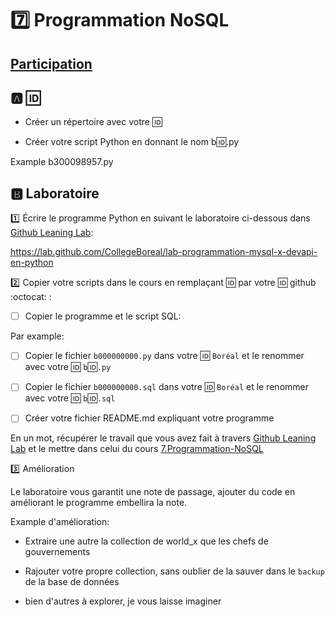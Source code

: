 # :seven: Programmation NoSQL

## [Participation](.scripts/Participation.md)

## :a: :id:

* Créer un répertoire avec votre :id:

* Créer votre script Python en donnant le nom b:id:.py

Example b300098957.py


## :b: Laboratoire

:one: Écrire le programme Python en suivant le laboratoire ci-dessous dans [Github Leaning Lab](https://lab.github.com/CollegeBoreal):

https://lab.github.com/CollegeBoreal/lab-programmation-mysql-x-devapi-en-python

:two: Copier votre scripts dans le cours en remplaçant :id: par votre :id: github :octocat: :

- [ ] Copier le programme et le script SQL:

Par example:

  - [ ] Copier le fichier `b000000000.py` dans votre :id: `Boréal` et le renommer avec votre :id: `b`:id:`.py`

  - [ ] Copier le fichier `b000000000.sql` dans votre :id: `Boréal` et le renommer avec votre :id: `b`:id:`.sql`


- [ ] Créer votre fichier README.md expliquant votre programme


En un mot, récupérer le travail que vous avez fait à travers [Github Leaning Lab](https://lab.github.com/CollegeBoreal) et le mettre dans celui du cours [7.Programmation-NoSQL](../7.Programmation-NoSQL)

:three: Amélioration

Le laboratoire vous garantit une note de passage, ajouter du code en améliorant le programme embellira la note.

Example d'amélioration:

* Extraire une autre la collection de world_x que les chefs de gouvernements

* Rajouter votre propre collection, sans oublier de la sauver dans le `backup` de la base de données

* bien d'autres à explorer, je vous laisse imaginer


